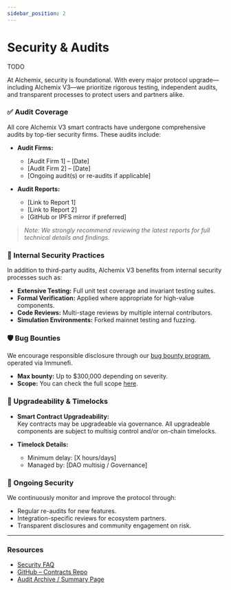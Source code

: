 ```yaml
---
sidebar_position: 2
---
```


# Security & Audits

TODO

At Alchemix, security is foundational. With every major protocol upgrade—including Alchemix V3—we prioritize rigorous testing, independent audits, and transparent processes to protect users and partners alike.

### ✅ Audit Coverage

All core Alchemix V3 smart contracts have undergone comprehensive audits by top-tier security firms. These audits include:

- **Audit Firms:**

  - [Audit Firm 1] – [Date]
  - [Audit Firm 2] – [Date]
  - [Ongoing audit(s) or re-audits if applicable]

- **Audit Reports:**

  - [Link to Report 1]
  - [Link to Report 2]
  - [GitHub or IPFS mirror if preferred]

> _Note: We strongly recommend reviewing the latest reports for full technical details and findings._

### 🧪 Internal Security Practices

In addition to third-party audits, Alchemix V3 benefits from internal security processes such as:

- **Extensive Testing:** Full unit test coverage and invariant testing suites.
- **Formal Verification:** Applied where appropriate for high-value components.
- **Code Reviews:** Multi-stage reviews by multiple internal contributors.
- **Simulation Environments:** Forked mainnet testing and fuzzing.

### 🛡 Bug Bounties

We encourage responsible disclosure through our [bug bounty program](https://immunefi.com/bug-bounty/alchemix/information/), operated via Immunefi.

- **Max bounty:** Up to $300,000 depending on severity.
- **Scope:** You can check the full scope [here](https://immunefi.com/bug-bounty/alchemix/scope/#top).

### 🔄 Upgradeability & Timelocks

- **Smart Contract Upgradeability:**  
  Key contracts may be upgradeable via governance. All upgradeable components are subject to multisig control and/or on-chain timelocks.
- **Timelock Details:**

  - Minimum delay: [X hours/days]
  - Managed by: [DAO multisig / Governance]

### 📢 Ongoing Security

We continuously monitor and improve the protocol through:

- Regular re-audits for new features.
- Integration-specific reviews for ecosystem partners.
- Transparent disclosures and community engagement on risk.

---

### Resources

- [Security FAQ](#)
- [GitHub – Contracts Repo](#)
- [Audit Archive / Summary Page](#)
